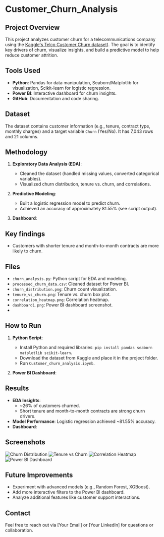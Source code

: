 # Customer_Churn_Analysis

## Project Overview
This project analyzes customer churn for a telecommunications company using the [Kaggle's Telco Customer Churn dataset](https://www.kaggle.com/datasets/blastchar/telco-customer-churn)). The goal is to identify key drivers of churn, visualize insights, and build a predictive model to help reduce customer attrition.

## Tools Used
- **Python**: Pandas for data manipulation, Seaborn/Matplotlib for visualization, Scikit-learn for logistic regression.
- **Power BI**: Interactive dashboard for churn insights.
- **GitHub**: Documentation and code sharing.

## Dataset
The dataset contains customer information (e.g., tenure, contract type, monthly charges) and a target variable `Churn` (Yes/No). It has 7,043 rows and 21 columns.

## Methodology
1. **Exploratory Data Analysis (EDA)**:
   - Cleaned the dataset (handled missing values, converted categorical variables).
   - Visualized churn distribution, tenure vs. churn, and correlations.
   
2. **Predictive Modeling**:
   - Built a logistic regression model to predict churn.
   - Achieved an accuracy of approximately 81.55% (see script output).

3. **Dashboard**:
   
     
## Key findings
- Customers with shorter tenure and month-to-month contracts are more likely to churn.


## Files
- `churn_analysis.py`: Python script for EDA and modeling.
- `processed_churn_data.csv`: Cleaned dataset for Power BI.
- `churn_distribution.png`: Churn count visualization.
- `tenure_vs_churn.png`: Tenure vs. churn box plot.
- `correlation_heatmap.png`: Correlation heatmap.
- `dashboard1.png`: Power BI dashboard screenshot.
-

## How to Run
1. **Python Script**:
   - Install Python and required libraries: `pip install pandas seaborn matplotlib scikit-learn`.
   - Download the dataset from Kaggle and place it in the project folder.
   - Run `Customer_churn_analysis.ipynb`.

2. **Power BI Dashboard**:
  

## Results
- **EDA Insights**:
  - ~26% of customers churned.
  - Short tenure and month-to-month contracts are strong churn drivers.
- **Model Performance**: Logistic regression achieved ~81.55% accuracy.
- **Dashboard**: 

## Screenshots
![Churn Distribution](churn_distribution.png)
![Tenure vs Churn](tenure_vs_churn.png)
![Correlation Heatmap](correlation_heatmap.png)
![Power BI Dashboard](dashboard1.png)

## Future Improvements
- Experiment with advanced models (e.g., Random Forest, XGBoost).
- Add more interactive filters to the Power BI dashboard.
- Analyze additional features like customer support interactions.

## Contact
Feel free to reach out via [Your Email] or [Your LinkedIn] for questions or collaboration.
